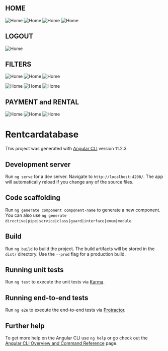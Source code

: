## HOME
![Home](https://github.com/nursebilcanb/re-cap-project-frontend/blob/main/src/assets/images/homePage.png)
![Home](https://github.com/nursebilcanb/re-cap-project-frontend/blob/main/src/assets/images/loginedPage2.png)
![Home](https://github.com/nursebilcanb/re-cap-project-frontend/blob/main/src/assets/images/loginedPage.png)
![Home](https://github.com/nursebilcanb/re-cap-project-frontend/blob/main/src/assets/images/registeredPage.png)

## LOGOUT
![Home](https://github.com/nursebilcanb/re-cap-project-frontend/blob/main/src/assets/images/logoutPage.png)

## FILTERS
![Home](https://github.com/nursebilcanb/re-cap-project-frontend/blob/main/src/assets/images/filtered3.png)
![Home](https://github.com/nursebilcanb/re-cap-project-frontend/blob/main/src/assets/images/filtered1.png)
![Home](https://github.com/nursebilcanb/re-cap-project-frontend/blob/main/src/assets/images/filtered2.png)

![Home](https://github.com/nursebilcanb/re-cap-project-frontend/blob/main/src/assets/images/filter3.png)
![Home](https://github.com/nursebilcanb/re-cap-project-frontend/blob/main/src/assets/images/filter1.png)
![Home](https://github.com/nursebilcanb/re-cap-project-frontend/blob/main/src/assets/images/filter2.png)

## PAYMENT and RENTAL
![Home](https://github.com/nursebilcanb/re-cap-project-frontend/blob/main/src/assets/images/paymentPage.png)
![Home](https://github.com/nursebilcanb/re-cap-project-frontend/blob/main/src/assets/images/rentalPage.png)
![Home](https://github.com/nursebilcanb/re-cap-project-frontend/blob/main/src/assets/images/invaliddatechoice.png)

















# Rentcardatabase

This project was generated with [Angular CLI](https://github.com/angular/angular-cli) version 11.2.3.

## Development server

Run `ng serve` for a dev server. Navigate to `http://localhost:4200/`. The app will automatically reload if you change any of the source files.

## Code scaffolding

Run `ng generate component component-name` to generate a new component. You can also use `ng generate directive|pipe|service|class|guard|interface|enum|module`.

## Build

Run `ng build` to build the project. The build artifacts will be stored in the `dist/` directory. Use the `--prod` flag for a production build.

## Running unit tests

Run `ng test` to execute the unit tests via [Karma](https://karma-runner.github.io).

## Running end-to-end tests

Run `ng e2e` to execute the end-to-end tests via [Protractor](http://www.protractortest.org/).

## Further help

To get more help on the Angular CLI use `ng help` or go check out the [Angular CLI Overview and Command Reference](https://angular.io/cli) page.
